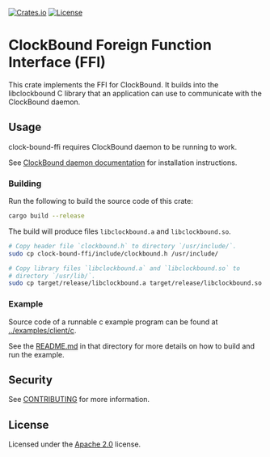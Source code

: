 [![Crates.io](https://img.shields.io/crates/v/clock-bound-ffi.svg)](https://crates.io/crates/clock-bound-ffi)
[![License](https://img.shields.io/badge/License-Apache_2.0-blue.svg)](https://opensource.org/licenses/Apache-2.0)

# ClockBound Foreign Function Interface (FFI)

This crate implements the FFI for ClockBound. It builds into the libclockbound C library that an application can use to communicate with the ClockBound daemon.

## Usage

clock-bound-ffi requires ClockBound daemon to be running to work.

See [ClockBound daemon documentation](../clock-bound-d/README.md) for installation instructions.

### Building

Run the following to build the source code of this crate:

```sh
cargo build --release
```

The build will produce files `libclockbound.a` and `libclockbound.so`.

```sh
# Copy header file `clockbound.h` to directory `/usr/include/`.
sudo cp clock-bound-ffi/include/clockbound.h /usr/include/

# Copy library files `libclockbound.a` and `libclockbound.so` to 
# directory `/usr/lib/`.
sudo cp target/release/libclockbound.a target/release/libclockbound.so /usr/lib/
```

### Example

Source code of a runnable c example program can be found at [../examples/client/c](../examples/client/c).

See the [README.md](../examples/client/c/README.md) in that directory for more details on how to build and run the example.

## Security

See [CONTRIBUTING](../CONTRIBUTING.md#security-issue-notifications) for more information.

## License

Licensed under the [Apache 2.0](LICENSE) license.
